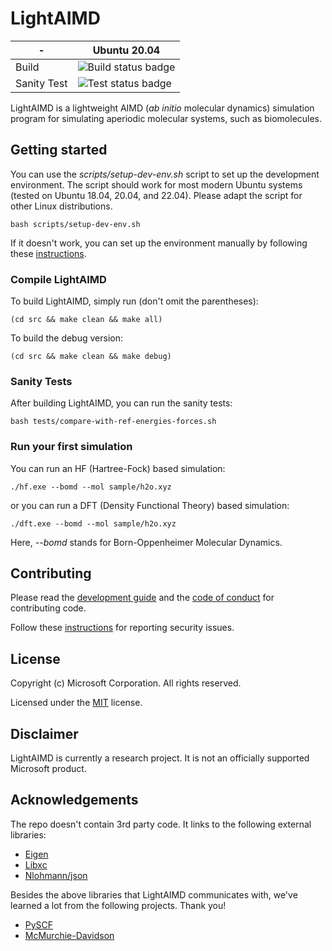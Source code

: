 # LightAIMD

| - | Ubuntu 20.04 |
|---|---|
|Build|![Build status badge](https://msai.visualstudio.com/LightAIMD/_apis/build/status/LightAIMD-CI)|
|Sanity Test|![Test status badge](https://msai.visualstudio.com/LightAIMD/_apis/build/status/LightAIMD-CI)|

LightAIMD is a lightweight AIMD (*ab initio* molecular dynamics) simulation program for simulating aperiodic molecular systems, such as biomolecules.

## Getting started
You can use the *scripts/setup-dev-env.sh* script to set up the development environment. The script should work for most modern Ubuntu systems (tested on Ubuntu 18.04, 20.04, and 22.04). Please adapt the script for other Linux distributions.

```shell
bash scripts/setup-dev-env.sh
```

If it doesn't work, you can set up the environment manually by following these [instructions](docs/setup-dev-env.md).

### Compile LightAIMD
To build LightAIMD, simply run (don't omit the parentheses):
```shell
(cd src && make clean && make all)
```

To build the debug version:
```shell
(cd src && make clean && make debug)
```

### Sanity Tests
After building LightAIMD, you can run the sanity tests:
```shell
bash tests/compare-with-ref-energies-forces.sh
```

### Run your first simulation
You can run an HF (Hartree-Fock) based simulation:
```shell
./hf.exe --bomd --mol sample/h2o.xyz
```
or you can run a DFT (Density Functional Theory) based simulation:
```shell
./dft.exe --bomd --mol sample/h2o.xyz
```

Here, *--bomd* stands for Born-Oppenheimer Molecular Dynamics.

## Contributing

Please read the [development guide](docs/dev-guide.md) and the [code of conduct](CODE_OF_CONDUCT.md) for contributing code.

Follow these [instructions](SECURITY.md) for reporting security issues.

## License

Copyright (c) Microsoft Corporation. All rights reserved.

Licensed under the [MIT](LICENSE.txt) license.

## Disclaimer

LightAIMD is currently a research project. It is not an officially supported Microsoft product.

## Acknowledgements

The repo doesn't contain 3rd party code. It links to the following external libraries:
- [Eigen](https://eigen.tuxfamily.org)
- [Libxc](https://www.tddft.org/programs/libxc/)
- [Nlohmann/json](https://github.com/nlohmann/json)

Besides the above libraries that LightAIMD communicates with, we've learned a lot from the following projects. Thank you!
- [PySCF](https://github.com/pyscf/pyscf)
- [McMurchie-Davidson](https://github.com/jjgoings/McMurchie-Davidson)
